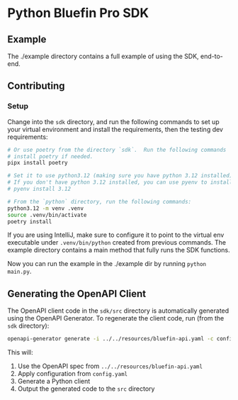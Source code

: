 # Python Bluefin Pro SDK

## Example

The ./example directory contains a full example of using the SDK, end-to-end.

## Contributing

### Setup

Change into the `sdk` directory, and run the following commands to set up your
virtual environment and install the requirements, then the testing dev
requirements:

```bash
# Or use poetry from the directory `sdk`.  Run the following commands  to
# install poetry if needed.
pipx install poetry

# Set it to use python3.12 (making sure you have python 3.12 installed).
# If you don't have python 3.12 installed, you can use pyenv to install it:
# pyenv install 3.12

# From the `python` directory, run the following commands:
python3.12 -m venv .venv 
source .venv/bin/activate
poetry install
```

If you are using IntelliJ, make sure to configure it to point to the virtual env
executable under `.venv/bin/python` created from previous commands.  The example
directory contains a main method that fully runs the SDK functions.

Now you can run the example in the ./example dir by running `python main.py`.


Generating the OpenAPI Client
----------------------------

The OpenAPI client code in the ``sdk/src`` directory is automatically generated using the OpenAPI Generator.
To regenerate the client code, run (from the ``sdk`` directory):

```bash
openapi-generator generate -i ../../resources/bluefin-api.yaml -c config.yaml -g python -o src
```

This will:

1. Use the OpenAPI spec from ``../../resources/bluefin-api.yaml``
2. Apply configuration from ``config.yaml`` 
3. Generate a Python client
4. Output the generated code to the ``src`` directory